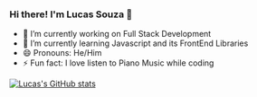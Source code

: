 ### Hi there! I'm Lucas Souza 👋

- 🔭 I’m currently working on Full Stack Development
- 🌱 I’m currently learning Javascript and its FrontEnd Libraries
- 😄 Pronouns: He/Him
- ⚡ Fun fact: I love listen to Piano Music while coding

[![Lucas's GitHub stats](https://github-readme-stats.vercel.app/api?username=Lucashds92)](https://github.com/Lucashds92/github-readme-stats)
